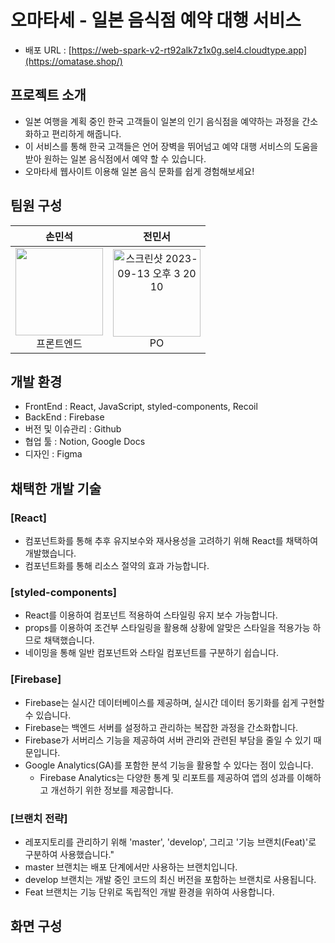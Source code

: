# 오마타세 - 일본 음식점 예약 대행 서비스 

- 배포 URL : [https://web-spark-v2-rt92alk7z1x0g.sel4.cloudtype.app](https://omatase.shop/)

## 프로젝트 소개
- 일본 여행을 계획 중인 한국 고객들이 일본의 인기 음식점을 예약하는 과정을 간소화하고 편리하게 해줍니다.
- 이 서비스를 통해 한국 고객들은 언어 장벽을 뛰어넘고 예약 대행 서비스의 도움을 받아 원하는 일본 음식점에서 예약 할 수 있습니다.
- 오마타세 웹사이트 이용해 일본 음식 문화를 쉽게 경험해보세요!

## 팀원 구성

| **손민석** | **전민서** |
| :------: | :------: |
|<img width="140" height="140" src="https://avatars.githubusercontent.com/u/44064257?s=400&u=c0f84c43a6aaa80ecc32bf82f47e893e26400fbf&v=4" /><br/>프론트엔드|<img width="140" height="140" alt="스크린샷 2023-09-13 오후 3 20 10" src="https://github.com/SonMinSeock/spark_v2/assets/44064257/9e6476fb-a5b0-4bfe-bea9-8c9219218f68"><br/>PO|

## 개발 환경
- FrontEnd : React, JavaScript, styled-components, Recoil
- BackEnd : Firebase
- 버전 및 이슈관리 : Github
- 협업 툴 : Notion, Google Docs
- 디자인 : Figma

## 채택한 개발 기술
### [React]
  - 컴포넌트화를 통해 추후 유지보수와 재사용성을 고려하기 위해 React를 채택하여 개발했습니다.
  - 컴포넌트화를 통해 리소스 절약의 효과 가능합니다.
### [styled-components]
  - React를 이용하여 컴포넌트 적용하여 스타일링 유지 보수 가능합니다.
  - props를 이용하여 조건부 스타일링을 활용해 상황에 알맞은 스타일을 적용가능 하므로 채택했습니다.
  - 네이밍을 통해 일반 컴포넌트와 스타일 컴포넌트를 구분하기 쉽습니다.
### [Firebase]
  - Firebase는 실시간 데이터베이스를 제공하며, 실시간 데이터 동기화를 쉽게 구현할 수 있습니다.
  - Firebase는 백엔드 서버를 설정하고 관리하는 복잡한 과정을 간소화합니다.
  - Firebase가 서버리스 기능을 제공하여 서버 관리와 관련된 부담을 줄일 수 있기 때문입니다.
  - Google Analytics(GA)를 포함한 분석 기능을 활용할 수 있다는 점이 있습니다.
    - Firebase Analytics는 다양한 통계 및 리포트를 제공하여 앱의 성과를 이해하고 개선하기 위한 정보를 제공합니다.
### [브랜치 전략]
  - 레포지토리를 관리하기 위해 'master', 'develop', 그리고 '기능 브랜치(Feat)'로 구분하여 사용했습니다."
  - master 브랜치는 배포 단계에서만 사용하는 브랜치입니다.
  - develop 브랜치는 개발 중인 코드의 최신 버전을 포함하는 브랜치로 사용됩니다.
  - Feat 브랜치는 기능 단위로 독립적인 개발 환경을 위하여 사용합니다.

## 화면 구성
